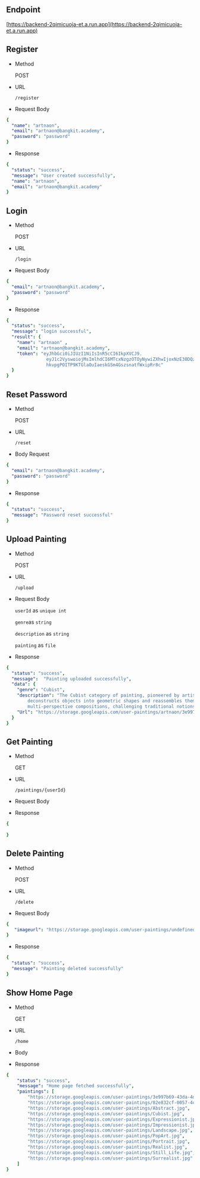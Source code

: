 ## Endpoint
[https://backend-2qimicuoja-et.a.run.app](https://backend-2qimicuoja-et.a.run.app)

## Register
- Method

    POST
- URL

    `/register`

- Request Body

```yaml
{
  "name": "artnaon",
  "email": "artnaon@bangkit.academy",
  "password": "password"
}
```

- Response

```yaml
{
  "status": "success",
  "message": "User created successfully",
  "name": "artnaon",
  "email": "artnaon@bangkit.academy"
}
```

## Login
- Method

  POST

- URL

  `/login`

- Request Body 

```yaml 
{
  "email": "artnaon@bangkit.academy",
  "password": "password"
}
```

- Response

```yaml
{
  "status": "success",
  "message": "login successful",
  "result": {
    "name": "artnaon" ,
    "email": "artnaon@bangkit.academy",
    "token": "eyJhbGci0iJIUzI1NiIsInR5cCI6IkpXVCJ9.
               eyJ1c2VyswoiojMsImlhdCI6MTcxNzgzOTOyNywiZXhwIjoxNzE30DQzMDI310.
               hkvpgPOITP9KTGlaOuIaeskGSm4GszsnatfWxipRr8c"
  }
}
```

## Reset Password
- Method

  POST

- URL

  `/reset`

- Body Request

```yaml
{
  "email": "artnaon@bangkit.academy",
  "password": "password"
}
```

- Response

```yaml
{
  "status": "success",
  "message": "Password reset successful"
}
```

## Upload Painting
- Method

  POST

- URL

  `/upload`

- Request Body 

  `userId` as `unique int`

  `genre`as `string`

  `description` as `string`

  `painting` as `file`

- Response

``` yaml
{
  "status": "success",
  "message":  "Painting uploaded successfully",
  "data": {
    "genre": "Cubist",
    "description": "The Cubist category of painting, pioneered by artists like Picasso and Braque,
        deconstructs objects into geometric shapes and reassembles them in fragmented,
        multi-perspective compositions, challenging traditional notions of perspective and form.",
    "Url": "https://storage.googleapis.com/user-paintings/artnaon/3e997b69-43da-4da0-845d-09db84eca5ff-81657@bb-1652-4605-b8bd-feff20e207bd.jpg"
  }
}
```

## Get Painting
- Method

  GET

- URL

  `/paintings/{userId}`

- Request Body 




- Response

``` yaml
{
 
}
```

## Delete Painting
- Method

  POST

- URL

  `/delete`

- Request Body 

``` yaml
{
   "imageurl": "https://storage.googleapis.com/user-paintings/undefined/0ce7b9ef-83a5-4053-bc03-3956fc8b47f5-82e01801-73f4-47af-b72a-038a32d832bd.jpg"
}
```

- Response

``` yaml
{
  "status": "success",
  "message": "Painting deleted successfully"
}
```
## Show Home Page
- Method

  GET

- URL

  `/home`

- Body 



- Response

```yaml
{
    "status": "success",
    "message": "Home page fetched successfully",
    "paintings": [
        "https://storage.googleapis.com/user-paintings/3e997b69-43da-4da0-845d-09db84eca5ff-816570bb-1652-4605-b8bd-feff20e207bd.jpg",
        "https://storage.googleapis.com/user-paintings/82e832cf-0057-4cfa-8672-2605965d7d76-c6cbbf1e-5dc2-4a16-b4b8-24467e123a5e.jpg",
        "https://storage.googleapis.com/user-paintings/Abstract.jpg",
        "https://storage.googleapis.com/user-paintings/Cubist.jpg",
        "https://storage.googleapis.com/user-paintings/Expressionist.jpg",
        "https://storage.googleapis.com/user-paintings/Impressionist.jpg",
        "https://storage.googleapis.com/user-paintings/Landscape.jpg",
        "https://storage.googleapis.com/user-paintings/PopArt.jpg",
        "https://storage.googleapis.com/user-paintings/Portrait.jpg",
        "https://storage.googleapis.com/user-paintings/Realist.jpg",
        "https://storage.googleapis.com/user-paintings/Still_Life.jpg",
        "https://storage.googleapis.com/user-paintings/Surrealist.jpg"
    ]
}
```